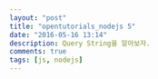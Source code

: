 ```yaml
---
layout: "post"
title: "opentutorials_nodejs 5"
date: "2016-05-16 13:14"
description: Query String을 알아보자.
comments: true
tags: [js, nodejs]
---
```

